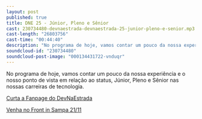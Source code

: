 ```yaml
---
layout: post
published: true
title: DNE 25 - Júnior, Pleno e Sênior
cast: 230734480-devnaestrada-devnaestrada-25-junior-pleno-e-senior.mp3
cast-length: "26803756"
cast-time: "00:44:40"
description: "No programa de hoje, vamos contar um pouco da nossa experiência e o nosso ponto de vista em relação ao status, Júnior, Pleno e Sênior nas nossas carreiras de tecnologia."
soundcloud-id: "230734480"
soundcloud-post-image: "000134431722-vnduqr"
---
```


No programa de hoje, vamos contar um pouco da nossa experiência e o nosso ponto de vista em relação ao status, Júnior, Pleno e Sênior nas nossas carreiras de tecnologia.

[Curta a Fanpage do DevNaEstrada](https://www.facebook.com/devnaestrada)

[Venha no Front in Sampa 21/11](http://frontinsampa.com.br/)
